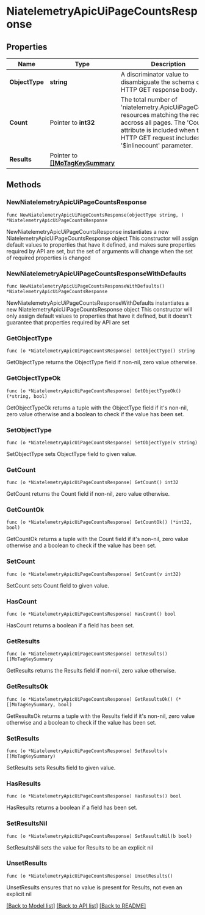 # NiatelemetryApicUiPageCountsResponse

## Properties

Name | Type | Description | Notes
------------ | ------------- | ------------- | -------------
**ObjectType** | **string** | A discriminator value to disambiguate the schema of a HTTP GET response body. | 
**Count** | Pointer to **int32** | The total number of &#39;niatelemetry.ApicUiPageCounts&#39; resources matching the request, accross all pages. The &#39;Count&#39; attribute is included when the HTTP GET request includes the &#39;$inlinecount&#39; parameter. | [optional] 
**Results** | Pointer to [**[]MoTagKeySummary**](MoTagKeySummary.md) |  | [optional] 

## Methods

### NewNiatelemetryApicUiPageCountsResponse

`func NewNiatelemetryApicUiPageCountsResponse(objectType string, ) *NiatelemetryApicUiPageCountsResponse`

NewNiatelemetryApicUiPageCountsResponse instantiates a new NiatelemetryApicUiPageCountsResponse object
This constructor will assign default values to properties that have it defined,
and makes sure properties required by API are set, but the set of arguments
will change when the set of required properties is changed

### NewNiatelemetryApicUiPageCountsResponseWithDefaults

`func NewNiatelemetryApicUiPageCountsResponseWithDefaults() *NiatelemetryApicUiPageCountsResponse`

NewNiatelemetryApicUiPageCountsResponseWithDefaults instantiates a new NiatelemetryApicUiPageCountsResponse object
This constructor will only assign default values to properties that have it defined,
but it doesn't guarantee that properties required by API are set

### GetObjectType

`func (o *NiatelemetryApicUiPageCountsResponse) GetObjectType() string`

GetObjectType returns the ObjectType field if non-nil, zero value otherwise.

### GetObjectTypeOk

`func (o *NiatelemetryApicUiPageCountsResponse) GetObjectTypeOk() (*string, bool)`

GetObjectTypeOk returns a tuple with the ObjectType field if it's non-nil, zero value otherwise
and a boolean to check if the value has been set.

### SetObjectType

`func (o *NiatelemetryApicUiPageCountsResponse) SetObjectType(v string)`

SetObjectType sets ObjectType field to given value.


### GetCount

`func (o *NiatelemetryApicUiPageCountsResponse) GetCount() int32`

GetCount returns the Count field if non-nil, zero value otherwise.

### GetCountOk

`func (o *NiatelemetryApicUiPageCountsResponse) GetCountOk() (*int32, bool)`

GetCountOk returns a tuple with the Count field if it's non-nil, zero value otherwise
and a boolean to check if the value has been set.

### SetCount

`func (o *NiatelemetryApicUiPageCountsResponse) SetCount(v int32)`

SetCount sets Count field to given value.

### HasCount

`func (o *NiatelemetryApicUiPageCountsResponse) HasCount() bool`

HasCount returns a boolean if a field has been set.

### GetResults

`func (o *NiatelemetryApicUiPageCountsResponse) GetResults() []MoTagKeySummary`

GetResults returns the Results field if non-nil, zero value otherwise.

### GetResultsOk

`func (o *NiatelemetryApicUiPageCountsResponse) GetResultsOk() (*[]MoTagKeySummary, bool)`

GetResultsOk returns a tuple with the Results field if it's non-nil, zero value otherwise
and a boolean to check if the value has been set.

### SetResults

`func (o *NiatelemetryApicUiPageCountsResponse) SetResults(v []MoTagKeySummary)`

SetResults sets Results field to given value.

### HasResults

`func (o *NiatelemetryApicUiPageCountsResponse) HasResults() bool`

HasResults returns a boolean if a field has been set.

### SetResultsNil

`func (o *NiatelemetryApicUiPageCountsResponse) SetResultsNil(b bool)`

 SetResultsNil sets the value for Results to be an explicit nil

### UnsetResults
`func (o *NiatelemetryApicUiPageCountsResponse) UnsetResults()`

UnsetResults ensures that no value is present for Results, not even an explicit nil

[[Back to Model list]](../README.md#documentation-for-models) [[Back to API list]](../README.md#documentation-for-api-endpoints) [[Back to README]](../README.md)


